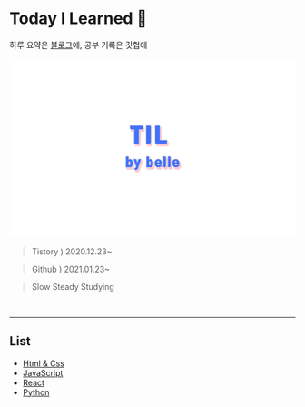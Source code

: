 # Today I Learned 🥇

하루 요약은 [블로그](https://bellekimm.tistory.com/category/FE%20Diary/TIL)에, 공부 기록은 깃헙에

![til_image](./image.jpg)

> Tistory ) 2020.12.23~

> Github ) 2021.01.23~

> Slow Steady Studying

<br>

<hr />

## List

- [Html & Css]()
- [JavaScript](https://github.com/kkimke/TIL/tree/master/list/javascript)
- [React]()
- [Python](https://github.com/kkimke/TIL/tree/master/list/python)
